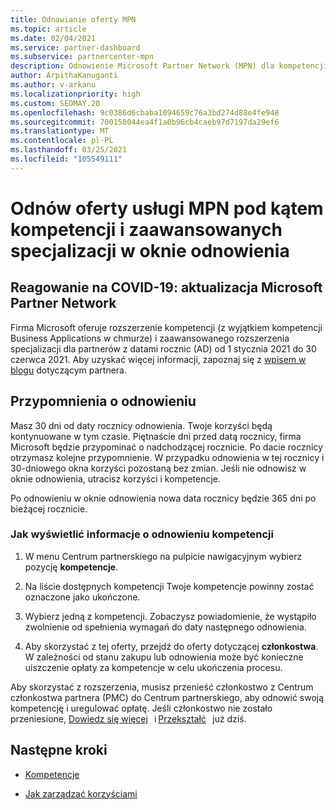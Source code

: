```yaml
---
title: Odnawianie oferty MPN
ms.topic: article
ms.date: 02/04/2021
ms.service: partner-dashboard
ms.subservice: partnercenter-mpn
description: Odnowienie Microsoft Partner Network (MPN) dla kompetencji i zaawansowanych specjalizacji — okno odnowienia rozpoczyna rocznicę daty zakupu plus jeden dzień.
author: ArpithaKanuganti
ms.author: v-arkanu
ms.localizationpriority: high
ms.custom: SEOMAY.20
ms.openlocfilehash: 9c0386d6cbaba1094659c76a3bd274d88e4fe948
ms.sourcegitcommit: 700150044ea4f1a0b96cb4caeb97d7197da29ef6
ms.translationtype: MT
ms.contentlocale: pl-PL
ms.lasthandoff: 03/25/2021
ms.locfileid: "105549111"
---
```

# <a name="renew-your-mpn-offers-for-competencies-and-advanced-specializations-during-the-renewal-window"></a>Odnów oferty usługi MPN pod kątem kompetencji i zaawansowanych specjalizacji w oknie odnowienia

## <a name="responding-to-covid-19-microsoft-partner-network-update"></a>Reagowanie na COVID-19: aktualizacja Microsoft Partner Network

Firma Microsoft oferuje rozszerzenie kompetencji (z wyjątkiem kompetencji Business Applications w chmurze) i zaawansowanego rozszerzenia specjalizacji dla partnerów z datami rocznic (AD) od 1 stycznia 2021 do 30 czerwca 2021. Aby uzyskać więcej informacji, zapoznaj się z [wpisem w blogu](https://blogs.partner.microsoft.com/mpn/responding-to-covid-19-microsoft-partner-network/) dotyczącym partnera.

## <a name="renewal-reminders"></a>Przypomnienia o odnowieniu

Masz 30 dni od daty rocznicy odnowienia. Twoje korzyści będą kontynuowane w tym czasie. Piętnaście dni przed datą rocznicy, firma Microsoft będzie przypominać o nadchodzącej rocznicie. Po dacie rocznicy otrzymasz kolejne przypomnienie. W przypadku odnowienia w tej rocznicy i 30-dniowego okna korzyści pozostaną bez zmian. Jeśli nie odnowisz w oknie odnowienia, utracisz korzyści i kompetencje.

Po odnowieniu w oknie odnowienia nowa data rocznicy będzie 365 dni po bieżącej rocznicie.

### <a name="how-to-view-competency-renewal-information"></a>Jak wyświetlić informacje o odnowieniu kompetencji

1. W menu Centrum partnerskiego na pulpicie nawigacyjnym wybierz pozycję **kompetencje**.  

2. Na liście dostępnych kompetencji Twoje kompetencje powinny zostać oznaczone jako ukończone.  

3. Wybierz jedną z kompetencji. Zobaczysz powiadomienie, że wystąpiło zwolnienie od spełnienia wymagań do daty następnego odnowienia.

4. Aby skorzystać z tej oferty, przejdź do oferty dotyczącej **członkostwa**. W zależności od stanu zakupu lub odnowienia może być konieczne uiszczenie opłaty za kompetencje w celu ukończenia procesu.

Aby skorzystać z rozszerzenia, musisz przenieść członkostwo z Centrum członkostwa partnera (PMC) do Centrum partnerskiego, aby odnowić swoją kompetencję i uregulować opłatę. Jeśli członkostwo nie zostało przeniesione, [Dowiedz się więcej](prepare-pmc-pc-migration.md)   i [Przekształć](https://partners.microsoft.com/partnerprogram/Welcome.aspx)   już dziś.  

## <a name="next-steps"></a>Następne kroki

- [Kompetencje](learn-about-competencies.md)

- [Jak zarządzać korzyściami](manage-your-partner-network-benefits.md)

